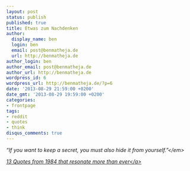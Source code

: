 ```yaml
---
layout: post
status: publish
published: true
title: Etwas zum Nachdenken
author:
  display_name: ben
  login: ben
  email: post@benmatheja.de
  url: http://benmatheja.de
author_login: ben
author_email: post@benmatheja.de
author_url: http://benmatheja.de
wordpress_id: 6
wordpress_url: http://benmatheja.de/?p=6
date: '2013-08-29 21:59:00 +0200'
date_gmt: '2013-08-29 19:59:00 +0200'
categories:
- frontpage
tags:
- reddit
- quotes
- think
disqus_comments: true
---
```

<p><em>&ldquo;If you want to keep a secret, you must also hide it from yourself.&rdquo;<&#47;em></p>
<p><a href="http:&#47;&#47;inktank.fi&#47;13-quotes-from-george-orwells-1984-that-resonate-more-than-ever&#47;">13 Quotes from 1984 that resonate more than ever<&#47;a></p>
